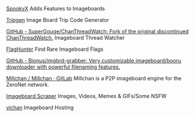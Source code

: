 
[SpookyX](https://github.com/Fiddlekins/SpookyX)
Adds Features to Imageboards

[Tripgen](https://orph.link/tripgen)
Image Board Trip Code Generator

[GitHub - SuperGouge/ChanThreadWatch: Fork of the original discontinued ChanThreadWatch.](https://github.com/SuperGouge/ChanThreadWatch)
Imageboard Thread Watcher

[FlagHunter](https://gitlab.com/flagtism/flaghunter)
Find Rare Imageboard Flags

[GitHub - Bionus/imgbrd-grabber: Very customizable imageboard/booru downloader with powerful filenaming features.](https://github.com/Bionus/imgbrd-grabber)

[Millchan / Millchan · GitLab](https://gitgud.io/millchan/Millchan)
Millchan is a P2P imageboard engine for the ZeroNet network.

[Imageboard Scraper](https://nik.bot.nu/)
Images, Videos, Memes & GIFs/Some NSFW

[vichan](https://github.com/vichan-devel/vichan)
Imageboard Hosting
